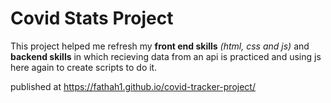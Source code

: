 # Covid Stats Project

This project helped me refresh my **front end skills** *(html, css and js)* and **backend skills** in which recieving data from an api is practiced and using js here again to create scripts to do it.

published at https://fathah1.github.io/covid-tracker-project/
